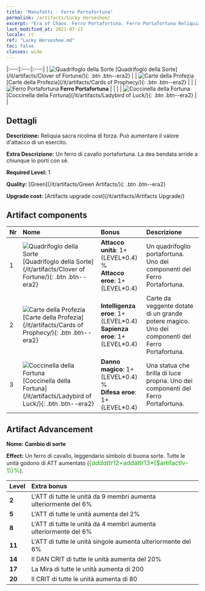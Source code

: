 ```yaml
---
title: "Manufatti - Ferro Portafortuna"
permalink: /artifacts/Lucky Horseshoe/
excerpt: "Era of Chaos  Ferro Portafortuna. Ferro Portafortuna Reliquia sacra ricolma di forza. Può aumentare il valore d'attacco di un esercito."
last_modified_at: 2021-07-13
locale: it
ref: "Lucky Horseshoe.md"
toc: false
classes: wide
---
```


  |:---:|:---:|:---:| 
  | ![Quadrifoglo della Sorte](/images/t/artifact_40121.png) [Quadrifoglo della Sorte](/it/artifacts/Clover of Fortune/){: .btn .btn--era2} |   | ![Carte della Profezia](/images/t/artifact_40122.png) [Carte della Profezia](/it/artifacts/Cards of Prophecy/){: .btn .btn--era2} | 
  |   | ![Ferro Portafortuna](/images/t/icon_artifact_12.png) **Ferro Portafortuna** |  | 
  |   | ![Coccinella della Fortuna](/images/t/artifact_40123.png) [Coccinella della Fortuna](/it/artifacts/Ladybird of Luck/){: .btn .btn--era2} |   | 


## Dettagli

 **Descrizione:** Reliquia sacra ricolma di forza. Può aumentare il valore d'attacco di un esercito.

 **Extra Descrizione:** Un ferro di cavallo portafortuna. La dea bendata arride a chiunque lo porti con sé.

 **Required Level:** 1

 **Quality:** [Green](/it/artifacts/Green Artifacts/){: .btn .btn--era2}

 **Upgrade cost:** [Artifacts upgrade cost](/it/artifacts/Artifacts Upgrade/)



## Artifact components

  | Nr |    Nome    |   Bonus | Descrizione | 
  |:---|:-----------|:--------|:------------| 
  | 1 | ![Quadrifoglo della Sorte](/images/t/artifact_40121.png) [Quadrifoglo della Sorte](/it/artifacts/Clover of Fortune/){: .btn .btn--era2} | **Attacco unità**: 1+(LEVEL\*0.4) %<br/>**Attacco eroe**: 1+(LEVEL\*0.4) | Un quadrifoglio portafortuna. Uno dei componenti del Ferro Portafortuna. | 
  | 2 | ![Carte della Profezia](/images/t/artifact_40122.png) [Carte della Profezia](/it/artifacts/Cards of Prophecy/){: .btn .btn--era2} | **Intelligenza eroe**: 1+(LEVEL\*0.4)<br/>**Sapienza eroe**: 1+(LEVEL\*0.4) | Carte da veggente dotate di un grande potere magico. Uno dei componenti del Ferro Portafortuna. | 
  | 3 | ![Coccinella della Fortuna](/images/t/artifact_40123.png) [Coccinella della Fortuna](/it/artifacts/Ladybird of Luck/){: .btn .btn--era2} | **Danno magico**: 1+(LEVEL\*0.4) %<br/>**Difesa eroe**: 1+(LEVEL\*0.4) | Una statua che brilla di luce propria. Uno dei componenti del Ferro Portafortuna. | 


## Artifact Advancement

 **Nome: Cambio di sorte**

 **Effect:** Un ferro di cavallo, leggendario simbolo di buona sorte. Tutte le unità godono di ATT aumentato (<span style="color: #1ca216;font-size:16px">{$addattr12+$addattr13*($artifactlv-1)}%</span>).

  |  Level  |    Extra bonus  | 
  |:--------|:----------------| 
  | **2** | L'ATT di tutte le unità da 9 membri aumenta ulteriormente del 6% | 
  | **5** | L'ATT di tutte le unità aumenta del 2% | 
  | **8** | L'ATT di tutte le unità da 4 membri aumenta ulteriormente del 6% | 
  | **11** | L'ATT di tutte le unità singole aumenta ulteriormente del 6% | 
  | **14** | Il DAN CRIT di tutte le unità aumenta del 20% | 
  | **17** | La Mira di tutte le unità aumenta di 200 | 
  | **20** | Il CRIT di tutte le unità aumenta di 80 | 
